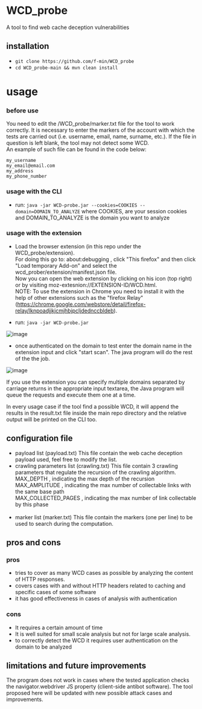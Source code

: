 # WCD_probe

A tool to find web cache deception vulnerabilities


## installation

 - `git clone https://github.com/f-min/WCD_probe`
 - `cd WCD_probe-main && mvn clean install`
 
# usage

### before use

You need to edit the /WCD_probe/marker.txt file for the tool to work correctly. It is necessary to enter the markers of the account with which the tests are carried out (i.e. username, email, name, surname, etc.). If the file in question is left blank, the tool may not detect some WCD.
 <br/>An example of such file can be found in the code below:

```
my_username
my_email@email.com
my_address
my_phone_number

```

### usage with the CLI

 - run: `java -jar WCD-probe.jar --cookies=COOKIES --domain=DOMAIN_TO_ANALYZE`
   where COOKIES, are your session cookies and DOMAIN_TO_ANALYZE is the domain you want to analyze
   
   
 
### usage with the extension

 - Load the browser extension (in this repo under the WCD_probe/extension).
 <br/> For doing this go to: about:debugging , click "This firefox" and then click "Load temporary Add-on" and select the wcd_prober/extension/manifest.json file. <br/>Now you can open the web extension by clicking on his icon (top right) or by visiting moz-extesnion://EXTENSION-ID/WCD.html. <br/>NOTE: To use the extension in Chrome you need to install it with the help of other extensions such as the "firefox Relay" (https://chrome.google.com/webstore/detail/firefox-relay/lknpoadjjkjcmjhbjpcljdednccbldeb).
 
 
 - run: `java -jar WCD-probe.jar`
 
 ![image](https://github.com/f-min/WCD_probe/img/cli)
 
 - once authenticated on the domain to test enter the domain name in the extension input and click "start scan". The java program will do the rest of the the job.
 
  ![image](https://github.com/f-min/WCD_probe/img/extension)
  
 
 
If you use the extension you can specify multiple domains separated by carriage returns in the appropriate input textarea, the Java program will queue the requests and execute them one at a time.
 
In every usage case if the tool find a possible WCD, it will append the results in the result.txt file inside the main repo directory and the relative output will be printed on the CLI too.

## configuration file

 - payload list (payload.txt)
   This file contain the web cache deception payload used, feel free to modify the list.<br/>
 - crawling parameters list (crawling.txt)
   This file contain 3 crawling parameters that regulate the recursion of the crawling algorithm.<br/>
   MAX_DEPTH , indicating the max depth of the recursion<br/>
   MAX_AMPLITUDE , indicating the max number of collectable links with the same base path<br/>
   MAX_COLLECTED_PAGES , indicating the max number of link collectable by this phase<br/><br/>
 - marker list (marker.txt)
   This file contain the markers (one per line) to be used to search during the computation.
  
  
## pros and cons

### pros

- tries to cover as many WCD cases as possible by analyzing the content of HTTP responses.
- covers cases with and without HTTP headers related to caching and specific cases of some software
- it has good effectiveness in cases of analysis with authentication

### cons
  

- It requires a certain amount of time
- It is well suited for small scale analysis but not for large scale analysis.
- to correctly detect the WCD it requires user authentication on the domain to be analyzed

 
## limitations and future improvements

The program does not work in cases where the tested application checks the navigator.webdriver JS property (client-side antibot software). The tool proposed here will be updated with new possible attack cases and improvements.




